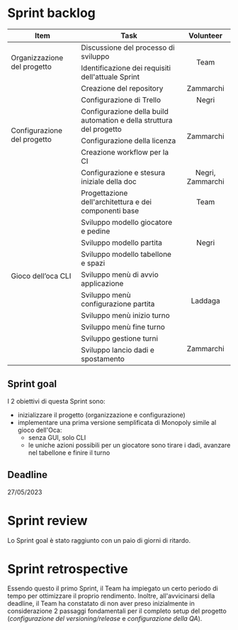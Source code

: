 # Sprint backlog

<table>
    <thead>
        <tr>
            <th>Item</th>
            <th>Task</th>
            <th>Volunteer</th>
        </tr>
    </thead>
    <tbody>
        <tr>
            <td rowspan=2>Organizzazione del progetto</td>
            <td>Discussione del processo di sviluppo</td>
            <td rowspan=2 style="text-align: center;">Team</td>
        </tr>
        <tr>
            <td>Identificazione dei requisiti dell'attuale Sprint</td>
        </tr>
        <tr>
            <td rowspan=6>Configurazione del progetto</td>
            <td>Creazione del repository</td>
            <td style="text-align: center;">Zammarchi</td>
        </tr>
        <tr>
            <td>Configurazione di Trello</td>
            <td style="text-align: center;">Negri</td>
        </tr>
        <tr>
            <td>Configurazione della build automation e della struttura del progetto</td>
            <td rowspan=3 style="text-align: center;">Zammarchi</td>
        </tr>
        <tr>
            <td>Configurazione della licenza</td>
        </tr>
        <tr>
            <td>Creazione workflow per la CI</td>
        </tr>
        <tr>
            <td>Configurazione e stesura iniziale della doc</td>
            <td style="text-align: center;">Negri, Zammarchi</td>
        </tr>
        <tr>
            <td rowspan=10>Gioco dell’oca CLI</td>
            <td>Progettazione dell'architettura e dei componenti base</td>
            <td style="text-align: center;">Team</td>
        </tr>
        <tr>
            <td>Sviluppo modello giocatore e pedine</td>
            <td rowspan=3 style="text-align: center;">Negri</td>
        </tr>
        <tr>
            <td>Sviluppo modello partita</td>
        </tr>
        <tr>
            <td>Sviluppo modello tabellone e spazi</td>
        </tr>
        <tr>
            <td>Sviluppo menù di avvio applicazione</td>
            <td rowspan=4 style="text-align: center;">Laddaga</td>
        </tr>
        <tr>
            <td>Sviluppo menù configurazione partita</td>
        </tr>
        <tr>
            <td>Sviluppo menù inizio turno</td>
        </tr>
        <tr>
            <td>Sviluppo menù fine turno</td>
        </tr>
        <tr>
            <td>Sviluppo gestione turni</td>
            <td rowspan=2 style="text-align: center;">Zammarchi</td>
        </tr>
        <tr>
            <td>Sviluppo lancio dadi e spostamento</td>
        </tr>
    </tbody>
</table>


## Sprint goal
I 2 obiettivi di questa Sprint sono:
- inizializzare il progetto (organizzazione e configurazione)
- implementare una prima versione semplificata di Monopoly simile al gioco dell'Oca:
  - senza GUI, solo CLI
  - le uniche azioni possibili per un giocatore sono tirare i dadi, avanzare nel tabellone e finire il turno

## Deadline
27/05/2023

# Sprint review
Lo Sprint goal è stato raggiunto con un paio di giorni di ritardo.

# Sprint retrospective
Essendo questo il primo Sprint, il Team ha impiegato un certo periodo di tempo per ottimizzare il proprio rendimento. Inoltre, all'avvicinarsi della deadline, il Team ha constatato di non aver preso inizialmente in considerazione 2 passaggi fondamentali per il completo setup del progetto (*configurazione del versioning/release* e *configurazione della QA*).

